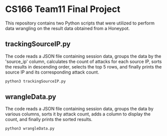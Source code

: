 # CS166 Team11 Final Project 

This repository contains two Python scripts that were utilized to perform data wrangling on the result data obtained from a Honeypot.


## trackingSourceIP.py

The code reads a JSON file containing session data, groups the data by the 'source_ip' column, calculates the count of attacks for each source IP, sorts the results in descending order, selects the top 5 rows, and finally prints the source IP and its corresponding attack count.

```bash
python3 trackingSourceIP.py
```


## wrangleData.py

The code reads a JSON file containing session data, groups the data by various columns, sorts it by attack count, adds a column to display the count, and finally prints the sorted results.

```bash
python3 wrangleData.py
```
